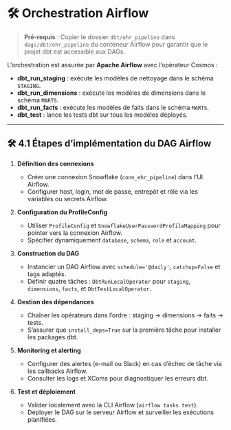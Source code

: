 # 🛠️ Orchestration Airflow

> **Pré-requis** : Copier le dossier `dbt/ehr_pipeline` dans `dags/dbt/ehr_pipeline` du conteneur Airflow pour garantir que le projet dbt est accessible aux DAGs.

L’orchestration est assurée par **Apache Airflow** avec l’opérateur Cosmos :

* **dbt\_run\_staging** : exécute les modèles de nettoyage dans le schéma `STAGING`.
* **dbt\_run\_dimensions** : exécute les modèles de dimensions dans le schéma `MARTS`.
* **dbt\_run\_facts** : exécute les modèles de faits dans le schéma `MARTS`.
* **dbt\_test** : lance les tests dbt sur tous les modèles déployés.

---

## 🛠️ 4.1 Étapes d’implémentation du DAG Airflow

1. **Définition des connexions**

   * Créer une connexion Snowflake (`conn_ehr_pipeline`) dans l’UI Airflow.
   * Configurer host, login, mot de passe, entrepôt et rôle via les variables ou secrets Airflow.

2. **Configuration du ProfileConfig**

   * Utiliser `ProfileConfig` et `SnowflakeUserPasswordProfileMapping` pour pointer vers la connexion Airflow.
   * Spécifier dynamiquement `database`, `schema`, `role` et `account`.

3. **Construction du DAG**

   * Instancier un DAG Airflow avec `schedule='@daily'`, `catchup=False` et tags adaptés.
   * Définir quatre tâches : `DbtRunLocalOperator` pour `staging`, `dimensions`, `facts`, et `DbtTestLocalOperator`.

4. **Gestion des dépendances**

   * Chaîner les opérateurs dans l’ordre : staging → dimensions → faits → tests.
   * S’assurer que `install_deps=True` sur la première tâche pour installer les packages dbt.

5. **Monitoring et alerting**

   * Configurer des alertes (e-mail ou Slack) en cas d’échec de tâche via les callbacks Airflow.
   * Consulter les logs et XComs pour diagnostiquer les erreurs dbt.

6. **Test et déploiement**

   * Valider localement avec la CLI Airflow (`airflow tasks test`).
   * Déployer le DAG sur le serveur Airflow et surveiller les exécutions planifiées.
